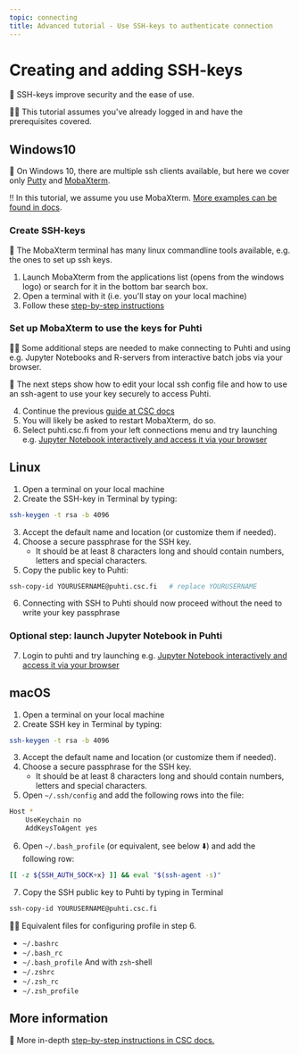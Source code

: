 ```yaml
---
topic: connecting
title: Advanced tutorial - Use SSH-keys to authenticate connection
---
```


# Creating and adding SSH-keys

💬 SSH-keys improve security and the ease of use.

☝🏻 This tutorial assumes you've already logged in and have the prerequisites covered.

## Windows10

💬 On Windows 10, there are multiple ssh clients available, but here we cover only [Putty](https://www.chiark.greenend.org.uk/~sgtatham/putty/latest.html) and [MobaXterm](https://mobaxterm.mobatek.net/download.html).

‼️ In this tutorial, we assume you use MobaXterm. [More examples can be found in docs](https://docs.csc.fi/computing/connecting/).

### Create SSH-keys

💬 The MobaXterm terminal has many linux commandline tools available, e.g. the ones to set up ssh keys.

1. Launch MobaXterm from the applications list (opens from the windows logo) or search for it in the bottom bar search box.
2. Open a terminal with it (i.e. you'll stay on your local machine)
3. Follow these [step-by-step instructions](https://docs.csc.fi/computing/connecting/#setting-up-ssh-keys)

### Set up MobaXterm to use the keys for Puhti

☝🏻 Some additional steps are needed to make connecting to Puhti and using e.g. Jupyter Notebooks and R-servers from interactive batch jobs via your browser. 

💬 The next steps show how to edit your local ssh config file and how to use an ssh-agent to use your key securely to access Puhti.

4. Continue the previous [guide at CSC docs](https://docs.csc.fi/computing/connecting/#using-ssh-keys-with-mobaxterm)
5. You will likely be asked to restart MobaXterm, do so.
6. Select puhti.csc.fi from your left connections menu and try launching e.g. 
[Jupyter Notebook interactively and access it via your browser](https://docs.csc.fi/computing/running/interactive-usage/#example-running-a-jupyter-notebook-server-via-sinteractive)

## Linux

1. Open a terminal on your local machine
2. Create the SSH-key in Terminal by typing:
```bash
ssh-keygen -t rsa -b 4096
```
3. Accept the default name and location (or customize them if needed).
4. Choose a secure passphrase for the SSH key. 
    - It should be at least 8 characters long and should contain numbers, letters and special characters.
5. Copy the public key to Puhti:
```bash
ssh-copy-id YOURUSERNAME@puhti.csc.fi   # replace YOURUSERNAME
```
6. Connecting with SSH to Puhti should now proceed without the need to write your key passphrase

### Optional step: launch Jupyter Notebook in Puhti
7. Login to puhti and try launching e.g. 
[Jupyter Notebook interactively and access it via your browser](https://docs.csc.fi/computing/running/interactive-usage/#example-running-a-jupyter-notebook-server-via-sinteractive)


## macOS

1. Open a terminal on your local machine
2. Create SSH key in Terminal by typing: 
```bash
ssh-keygen -t rsa -b 4096
```
3. Accept the default name and location (or customize them if needed).
4. Choose a secure passphrase for the SSH key. 
    - It should be at least 8 characters long and should contain numbers, letters and special characters.
5. Open `~/.ssh/config` and add the following rows into the file:
```bash
Host *
    UseKeychain no
    AddKeysToAgent yes
```
6. Open `~/.bash_profile` (or equivalent, see below ⬇️) and add the following row:
```bash
[[ -z ${SSH_AUTH_SOCK+x} ]] && eval "$(ssh-agent -s)"
```
7. Copy the SSH public key to Puhti by typing in Terminal
```bash
ssh-copy-id YOURUSERNAME@puhti.csc.fi
```

☝🏻 Equivalent files for configuring profile in step 6.
- `~/.bashrc`
- `~/.bash_rc`
- `~/.bash_profile`
And with `zsh`-shell
- `~/.zshrc`
- `~/.zsh_rc`
- `~/.zsh_profile`


## More information

💭 More in-depth [step-by-step instructions in CSC docs.](https://docs.csc.fi/computing/connecting/#setting-up-ssh-keys)
